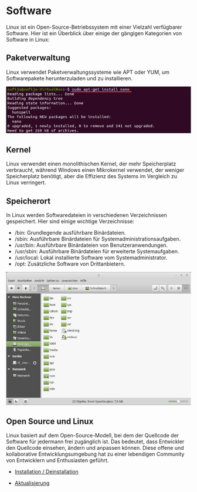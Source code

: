 # Software

Linux ist ein Open-Source-Betriebssystem mit einer Vielzahl verfügbarer Software. Hier ist ein Überblick über einige der gängigen Kategorien von Software in Linux:

## Paketverwaltung

Linux verwendet Paketverwaltungssysteme wie APT oder YUM, um Softwarepakete herunterzuladen und zu installieren.

![](apt.png)

## Kernel

Linux verwendet einen monolithischen Kernel, der mehr Speicherplatz verbraucht, während Windows einen Mikrokernel verwendet, der weniger Speicherplatz benötigt, aber die Effizienz des Systems im Vergleich zu Linux verringert.

## Speicherort

In Linux werden Softwaredateien in verschiedenen Verzeichnissen gespeichert. Hier sind einige wichtige Verzeichnisse:

-   /bin: Grundlegende ausführbare Binärdateien.
-   /sbin: Ausführbare Binärdateien für Systemadministrationsaufgaben.
-   /usr/bin: Ausführbare Binärdateien von Benutzeranwendungen.
-   /usr/sbin: Ausführbare Binärdateien für erweiterte Systemaufgaben.
-   /usr/local: Lokal installierte Software vom Systemadministrator.
-   /opt: Zusätzliche Software von Drittanbietern.

![](linux-ordner.jpg)

## Open Source und Linux

Linux basiert auf dem Open-Source-Modell, bei dem der Quellcode der Software für jedermann frei zugänglich ist. Das bedeutet, dass Entwickler den Quellcode einsehen, ändern und anpassen können. Diese offene und kollaborative Entwicklungsumgebung hat zu einer lebendigen Community von Entwicklern und Enthusiasten geführt.

-   [Installation / Deinstallation](../installation-deinstallation.md)

-   [Aktualisierung](../aktualisierung.md)
